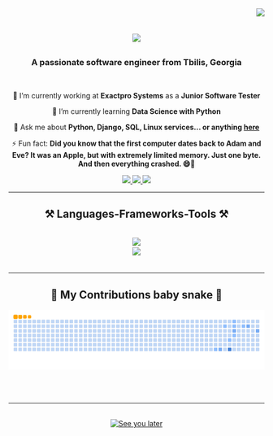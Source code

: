 <img align="right" src="https://visitor-badge.laobi.icu/badge?page_id=Gulo667.Gulo667" />

<h1 align="center">
    <img src="https://readme-typing-svg.herokuapp.com/?font=Righteous&size=35&center=true&vCenter=true&width=500&height=70&duration=4000&lines=Hi+There!+👋;+I'm+Guliko+Abramishvili!;" />
</h1>

<h3 align="center">A passionate software engineer from Tbilis, Georgia</h3>

<br/>

<div align="center">
 
 🔭 I’m currently working at **Exactpro Systems** as a **Junior Software Tester**
 
 🌱 I’m currently learning **Data Science with Python**

💬 Ask me about **Python, Django, SQL, Linux services... or anything [here](https://github.com/Gulo667/Gulo667/issues)**

⚡ Fun fact: **Did you know that the first computer dates back to Adam and Eve? It was an Apple, but with extremely limited memory. 
                Just one byte. And then everything crashed. 😄🍎**

 </div>

 <div align="center"> 
  <a href="mailto:gulonamikaze@gmail.com">
    <img src="https://img.shields.io/badge/Gmail-333333?style=for-the-badge&logo=gmail&logoColor=red" />
  </a>
  <a href="www.linkedin.com/in/gulo-abramishvili-4532a51ab" target="_blank">
    <img src="https://img.shields.io/badge/LinkedIn-0077B5?style=for-the-badge&logo=linkedin&logoColor=white" target="_blank" />
  </a>
  <a href="https://www.instagram.com/crochet_space0/" target="_blank">
     <img src="https://img.shields.io/badge/Instagram-333333?style=for-the-badge&logo=Instagram&logoColor=green" target="_blank" /> 
  </a>
</div>

 <hr/>
 
<h2 align="center">⚒️ Languages-Frameworks-Tools ⚒️</h2>
<br/>
<div align="center">
    <img src="https://skillicons.dev/icons?i=python,django,sql" />
    <br>
    <img src="https://skillicons.dev/icons?i=bootstrap,vscode,postgresql,github,git,linux,bash,mysql,html,css,javascript,mongodb" /><br>
</div>
<br><hr>


<div align="center">
  <h2>🐍 My Contributions baby snake 🐍</h2>

![snake gif](https://github.com/Gulo667/Gulo667/blob/output/github-contribution-grid-snake.gif)

<br><br><hr>
</div>


<div align="center">
    <br>
    <a href='https://ko-fi.com/V7V4RAK9C' target='_blank'><img height='400' style='border:0px;height:400px;' src='https://ih1.redbubble.net/image.1352924111.9340/st,small,507x507-pad,600x600,f8f8f8.webp' border='0' alt='See you later' /></a>
</div>

<br/>



